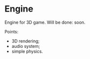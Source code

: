 # Engine
Engine for 3D game. Will be done: soon.

Points:
- 3D rendering;
- audio system;
- simple physics.
